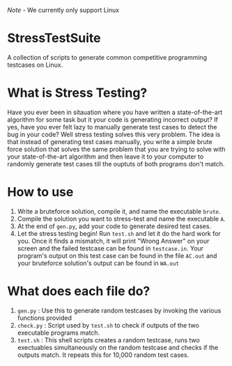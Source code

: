 *Note* - We currently only support Linux

# StressTestSuite
A collection of scripts to generate common competitive programming testcases on Linux.

# What is Stress Testing?
Have you ever been in sitauation where you have written a state-of-the-art algorithm for some task but it your code is generating incorrect output? If yes, have you ever felt lazy to manually generate test cases to detect the bug in your code? Well stress testing solves this very problem. The idea is that instead of generating test cases manually, you write a simple brute force solution that solves the same problem that you are trying to solve with your state-of-the-art algorithm and then leave it to your computer to randomly generate test cases till the ouptuts of both programs don't match.


# How to use

1. Write a bruteforce solution, compile it, and name the executable `brute`.
2. Compile the solution you want to stress-test and name the executable `A`.
3. At the end of `gen.py`, add your code to generate desired test cases.
4. Let the stress testing begin! Run `test.sh` and let it do the hard work for you. Once it finds a mismatch, it will print "Wrong Answer" on your screen and the failed testcase can be found in `testcase.in`. Your program's output on this test case can be found in the file `AC.out` and your bruteforce solution's output can be found in `WA.out`


# What does each file do?

1. `gen.py` : Use this to generate random testcases by invoking the various functions provided
2. `check.py` : Script used by `test.sh` to check if outputs of the two executable programs match.
2. `test.sh` : This shell scripts creates a random testcase, runs two exectuables simultaneously on the random testcase and checks if the outputs match. It repeats this for 10,000 random test cases.
